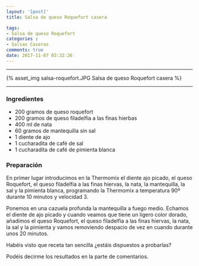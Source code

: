 ```yaml
---
layout: '[post]'
title: Salsa de queso Roquefort casera

tags:
- Salsa de queso Roquefort
categories :
- Salsas Caseras
comments: true
date: 2017-11-07 03:32:26
---
```

---
{% asset_img salsa-roquefort.JPG Salsa de queso Roquefort casera %}


---


### Ingredientes

- 200 gramos de queso roquefort
- 200 gramos de queso filadelfia a las finas hierbas
- 400 ml de nata
- 60 gramos de mantequilla sin sal
- 1 diente de ajo
- 1 cucharadita de café de sal
- 1 cucharadita de café de pimienta blanca
### Preparación

En primer lugar introducimos en la Thermomix el diente ajo picado, el queso Roquefort, el queso filadelfia a las finas hiervas, la nata, la mantequilla, la sal y la pimienta blanca, programando la Thermomix a temperatura 90º durante 10 minutos y velocidad 3.


Ponemos en una cazuela profunda la mantequilla a fuego medio. Echamos el diente de ajo picado y cuando veamos que tiene un ligero color dorado, añadimos el queso Roquefort, el queso filadelfia a las finas hiervas, la nata, la sal y la pimienta y vamos removiendo despacio de vez en cuando durante unos 20 minutos.

 Habéis visto que receta tan sencilla ¿estáis dispuestos a probarlas?

 Podéis decirme los resultados en la parte de comentarios.
